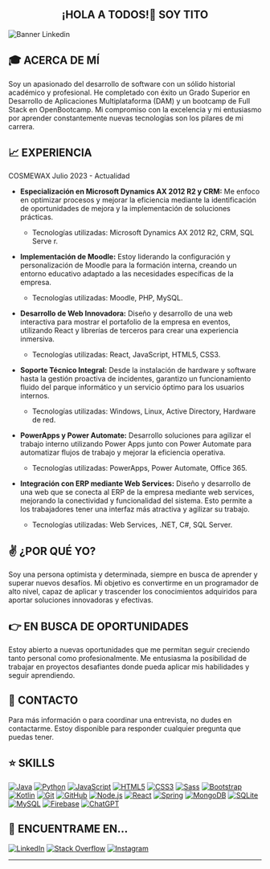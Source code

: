 <h2 align="center">¡HOLA A TODOS!👋 SOY TITO</h2>

![Banner Linkedin](https://user-images.githubusercontent.com/75398496/209383236-c09c6532-fbe7-4135-8891-45ebdf321110.png)

## 🎓 ACERCA DE MÍ
Soy un apasionado del desarrollo de software con un sólido historial académico y profesional. He completado con éxito un Grado Superior en Desarrollo de Aplicaciones Multiplataforma (DAM) y un bootcamp de Full Stack en OpenBootcamp. Mi compromiso con la excelencia y mi entusiasmo por aprender constantemente nuevas tecnologías son los pilares de mi carrera.

## 📈 EXPERIENCIA
COSMEWAX
Julio 2023 - Actualidad
- **Especialización en Microsoft Dynamics AX 2012 R2 y CRM:** Me enfoco en optimizar procesos y mejorar la eficiencia mediante la identificación de oportunidades de mejora y la implementación de soluciones prácticas.
  - Tecnologías utilizadas: Microsoft Dynamics AX 2012 R2, CRM, SQL Serve r.

- **Implementación de Moodle:** Estoy liderando la configuración y personalización de Moodle para la formación interna, creando un entorno educativo adaptado a las necesidades específicas de la empresa.
  - Tecnologías utilizadas: Moodle, PHP, MySQL.

- **Desarrollo de Web Innovadora:** Diseño y desarrollo de una web interactiva para mostrar el portafolio de la empresa en eventos, utilizando React y librerías de terceros para crear una experiencia inmersiva.
  - Tecnologías utilizadas: React, JavaScript, HTML5, CSS3.

- **Soporte Técnico Integral:** Desde la instalación de hardware y software hasta la gestión proactiva de incidentes, garantizo un funcionamiento fluido del parque informático y un servicio óptimo para los usuarios internos.
  - Tecnologías utilizadas: Windows, Linux, Active Directory, Hardware de red.

- **PowerApps y Power Automate:** Desarrollo soluciones para agilizar el trabajo interno utilizando Power Apps junto con Power Automate para automatizar flujos de trabajo y mejorar la eficiencia operativa.
  - Tecnologías utilizadas: PowerApps, Power Automate, Office 365.

- **Integración con ERP mediante Web Services:** Diseño y desarrollo de una web que se conecta al ERP de la empresa mediante web services, mejorando la conectividad y funcionalidad del sistema. Esto permite a los trabajadores tener una interfaz más atractiva y agilizar su trabajo.
  - Tecnologías utilizadas: Web Services, .NET, C#, SQL Server.

## ✌️ ¿POR QUÉ YO?
Soy una persona optimista y determinada, siempre en busca de aprender y superar nuevos desafíos. Mi objetivo es convertirme en un programador de alto nivel, capaz de aplicar y trascender los conocimientos adquiridos para aportar soluciones innovadoras y efectivas.

## 👉 EN BUSCA DE OPORTUNIDADES
Estoy abierto a nuevas oportunidades que me permitan seguir creciendo tanto personal como profesionalmente. Me entusiasma la posibilidad de trabajar en proyectos desafiantes donde pueda aplicar mis habilidades y seguir aprendiendo.

## 📝 CONTACTO
Para más información o para coordinar una entrevista, no dudes en contactarme. Estoy disponible para responder cualquier pregunta que puedas tener.

## ⭐ SKILLS
[![Java](https://img.shields.io/badge/java-%23ED8B00.svg?style=for-the-badge&logo=openjdk&logoColor=white)](https://www.java.com)
[![Python](https://img.shields.io/badge/Python-3776AB?style=for-the-badge&logo=python&logoColor=ffdd54)](https://www.python.org/)
[![JavaScript](https://img.shields.io/badge/javascript-%23323330.svg?style=for-the-badge&logo=javascript&logoColor=%23F7DF1E)](https://developer.mozilla.org/es/docs/Web/JavaScript)
[![HTML5](https://img.shields.io/badge/HTML5-E34F26?style=for-the-badge&logo=html5&logoColor=white)](https://lenguajehtml.com/html/)
[![CSS3](https://img.shields.io/badge/CSS3-1572B6?style=for-the-badge&logo=css3&logoColor=white)](https://developer.mozilla.org/es/docs/Web/CSS)
[![Sass](https://img.shields.io/badge/Sass-CC6699?style=for-the-badge&logo=sass&logoColor=white)](https://sass-lang.com/)
[![Bootstrap](https://img.shields.io/badge/Bootstrap-563D7C?style=for-the-badge&logo=bootstrap&logoColor=white)](https://getbootstrap.com/)
[![Kotlin](https://img.shields.io/badge/Kotlin-0095D5?&style=for-the-badge&logo=kotlin&logoColor=white)](https://kotlinlang.org/)
[![Git](https://img.shields.io/badge/git-%23F05033.svg?style=for-the-badge&logo=git&logoColor=white)](https://git-scm.com/)
[![GitHub](https://img.shields.io/badge/github-%23121011.svg?style=for-the-badge&logo=github&logoColor=white)](https://github.com/TitoDevs)
[![Node.js](https://img.shields.io/badge/node.js-6DA55F?style=for-the-badge&logo=node.js&logoColor=white)](https://nodejs.org/es/)
[![React](https://img.shields.io/badge/react-%2320232a.svg?style=for-the-badge&logo=react&logoColor=%2361DAFB)](https://es.reactjs.org/)
[![Spring](https://img.shields.io/badge/spring-%236DB33F.svg?style=for-the-badge&logo=spring&logoColor=white)](https://spring.io/)
[![MongoDB](https://img.shields.io/badge/MongoDB-%234ea94b.svg?style=for-the-badge&logo=mongodb&logoColor=white)](https://www.mongodb.com/)
[![SQLite](https://img.shields.io/badge/sqlite-%2307405e.svg?style=for-the-badge&logo=sqlite&logoColor=white)](https://www.sqlite.org/)
[![MySQL](https://img.shields.io/badge/mysql-%2300f.svg?style=for-the-badge&logo=mysql&logoColor=white)](https://www.mysql.com/)
[![Firebase](https://img.shields.io/badge/Firebase-039BE5?style=for-the-badge&logo=Firebase&logoColor=white)](https://firebase.google.com/)
[![ChatGPT](https://img.shields.io/badge/chatGPT-74aa9c?style=for-the-badge&logo=openai&logoColor=white)](https://chat.openai.com/)

## 🔎 ENCUENTRAME EN...
[![LinkedIn](https://img.shields.io/badge/LinkedIn-0077B5?style=for-the-badge&logo=linkedin&logoColor=white)](https://linkedin.com/in/ldanielgg)
[![Stack Overflow](https://img.shields.io/badge/Stack_Overflow-FE7A16?style=for-the-badge&logo=stack-overflow&logoColor=white)](https://stackoverflow.com/users/286602/titodevs)
[![Instagram](https://img.shields.io/badge/Instagram-E4405F?style=for-the-badge&logo=instagram&logoColor=white)](https://www.instagram.com/tito.dev)

---
